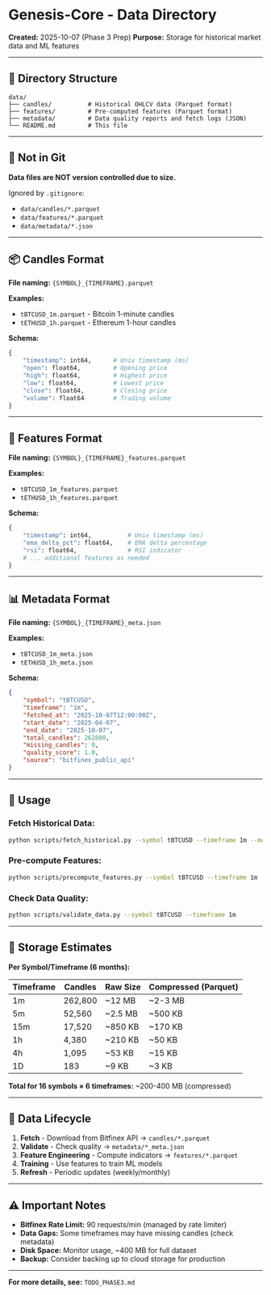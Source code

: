 # Genesis-Core - Data Directory

**Created:** 2025-10-07 (Phase 3 Prep)
**Purpose:** Storage for historical market data and ML features

---

## 📁 Directory Structure

```
data/
├── candles/          # Historical OHLCV data (Parquet format)
├── features/         # Pre-computed features (Parquet format)
├── metadata/         # Data quality reports and fetch logs (JSON)
└── README.md         # This file
```

---

## 🔐 Not in Git

**Data files are NOT version controlled due to size.**

Ignored by `.gitignore`:
- `data/candles/*.parquet`
- `data/features/*.parquet`
- `data/metadata/*.json`

---

## 📦 Candles Format

**File naming:** `{SYMBOL}_{TIMEFRAME}.parquet`

**Examples:**
- `tBTCUSD_1m.parquet` - Bitcoin 1-minute candles
- `tETHUSD_1h.parquet` - Ethereum 1-hour candles

**Schema:**
```python
{
    "timestamp": int64,      # Unix timestamp (ms)
    "open": float64,         # Opening price
    "high": float64,         # Highest price
    "low": float64,          # Lowest price
    "close": float64,        # Closing price
    "volume": float64        # Trading volume
}
```

---

## 🧬 Features Format

**File naming:** `{SYMBOL}_{TIMEFRAME}_features.parquet`

**Examples:**
- `tBTCUSD_1m_features.parquet`
- `tETHUSD_1h_features.parquet`

**Schema:**
```python
{
    "timestamp": int64,          # Unix timestamp (ms)
    "ema_delta_pct": float64,    # EMA delta percentage
    "rsi": float64,              # RSI indicator
    # ... additional features as needed
}
```

---

## 📊 Metadata Format

**File naming:** `{SYMBOL}_{TIMEFRAME}_meta.json`

**Examples:**
- `tBTCUSD_1m_meta.json`
- `tETHUSD_1h_meta.json`

**Schema:**
```json
{
    "symbol": "tBTCUSD",
    "timeframe": "1m",
    "fetched_at": "2025-10-07T12:00:00Z",
    "start_date": "2025-04-07",
    "end_date": "2025-10-07",
    "total_candles": 262800,
    "missing_candles": 0,
    "quality_score": 1.0,
    "source": "bitfinex_public_api"
}
```

---

## 🚀 Usage

### **Fetch Historical Data:**
```bash
python scripts/fetch_historical.py --symbol tBTCUSD --timeframe 1m --months 6
```

### **Pre-compute Features:**
```bash
python scripts/precompute_features.py --symbol tBTCUSD --timeframe 1m
```

### **Check Data Quality:**
```bash
python scripts/validate_data.py --symbol tBTCUSD --timeframe 1m
```

---

## 💾 Storage Estimates

**Per Symbol/Timeframe (6 months):**

| Timeframe | Candles | Raw Size | Compressed (Parquet) |
|-----------|---------|----------|----------------------|
| 1m        | 262,800 | ~12 MB   | ~2-3 MB              |
| 5m        | 52,560  | ~2.5 MB  | ~500 KB              |
| 15m       | 17,520  | ~850 KB  | ~170 KB              |
| 1h        | 4,380   | ~210 KB  | ~50 KB               |
| 4h        | 1,095   | ~53 KB   | ~15 KB               |
| 1D        | 183     | ~9 KB    | ~3 KB                |

**Total for 16 symbols × 6 timeframes:** ~200-400 MB (compressed)

---

## 🔄 Data Lifecycle

1. **Fetch** - Download from Bitfinex API → `candles/*.parquet`
2. **Validate** - Check quality → `metadata/*_meta.json`
3. **Feature Engineering** - Compute indicators → `features/*.parquet`
4. **Training** - Use features to train ML models
5. **Refresh** - Periodic updates (weekly/monthly)

---

## ⚠️ Important Notes

- **Bitfinex Rate Limit:** 90 requests/min (managed by rate limiter)
- **Data Gaps:** Some timeframes may have missing candles (check metadata)
- **Disk Space:** Monitor usage, ~400 MB for full dataset
- **Backup:** Consider backing up to cloud storage for production

---

**For more details, see:** `TODO_PHASE3.md`
